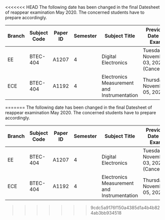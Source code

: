 <<<<<<< HEAD
The following date has been changed in the final Datesheet of reappear examination May 2020. 
The concerned students have to prepare accordingly.

| Branch | Subject Code | Paper ID | Semester | Subject Title                               | Previous Date of Exam                  | Previous Session | New Date of Exam            | New Session |
| ------ | ------------ | -------- | -------- | ------------------------------------------- | -------------------------------------- | ---------------- | --------------------------- | ----------- |
| EE     | BTEC-404     | A1207    | 4        | Digital Electronics                         | Tuesday, November 03, 2020 (Cancelled) | E                | Wednesday, November 11,2020 | E           |
| ECE    | BTEC-404     | A1192    | 4        | Electronics Measurement and Instrumentation | Thursday , November 05, 2020           | E                | Wednesday, November 11,2020 | E           |


=======
The following date has been changed in the final Datesheet of reappear examination May 2020. 
The concerned students have to prepare accordingly.

| Branch | Subject Code | Paper ID | Semester | Subject Title                               | Previous Date of Exam                  | Previous Session | New Date of Exam            | New Session |
| ------ | ------------ | -------- | -------- | ------------------------------------------- | -------------------------------------- | ---------------- | --------------------------- | ----------- |
| EE     | BTEC-404     | A1207    | 4        | Digital Electronics                         | Tuesday, November 03, 2020 (Cancelled) | E                | Wednesday, November 11,2020 | E           |
| ECE    | BTEC-404     | A1192    | 4        | Electronics Measurement and Instrumentation | Thursday , November 05, 2020           | E                | Wednesday, November 11,2020 | E           |


>>>>>>> 9cdc5a9176f150a4385d1a4b4b824ab3bb934518

